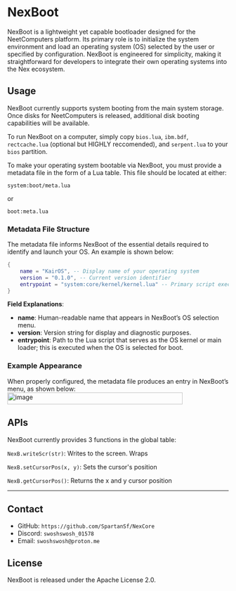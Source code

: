 # NexBoot

NexBoot is a lightweight yet capable bootloader designed for the NeetComputers platform.
Its primary role is to initialize the system environment and load an operating system (OS) selected by the user or specified by configuration. NexBoot is engineered for simplicity, making it straightforward for developers to integrate their own operating systems into the Nex ecosystem.

## Usage

NexBoot currently supports system booting from the main system storage. Once disks for NeetComputers is released, additional disk booting capabilities will be available.

To run NexBoot on a computer, simply copy `bios.lua`, `ibm.bdf`, `rectcache.lua` (optional but HIGHLY reccomended), and `serpent.lua` to your `bios` partition.

To make your operating system bootable via NexBoot, you must provide a metadata file in the form of a Lua table. This file should be located at either:

```
system:boot/meta.lua
```

or

```
boot:meta.lua
```

### Metadata File Structure

The metadata file informs NexBoot of the essential details required to identify and launch your OS.
An example is shown below:

```lua
{
    name = "KairOS", -- Display name of your operating system
    version = "0.1.0", -- Current version identifier
    entrypoint = "system:core/kernel/kernel.lua" -- Primary script executed during boot
}
```

**Field Explanations**:

* **name**: Human-readable name that appears in NexBoot’s OS selection menu.
* **version**: Version string for display and diagnostic purposes.
* **entrypoint**: Path to the Lua script that serves as the OS kernel or main loader; this is executed when the OS is selected for boot.

### Example Appearance

When properly configured, the metadata file produces an entry in NexBoot’s menu, as shown below:
<img width="399" height="27" alt="image" src="https://github.com/user-attachments/assets/5bf84d18-5111-426e-b212-a8c7a5f5f35e" />

## APIs

NexBoot currently provides 3 functions in the global table:

`NexB.writeScr(str)`: Writes to the screen. Wraps

`NexB.setCursorPos(x, y)`: Sets the cursor's position

`NexB.getCursorPos()`: Returns the x and y cursor position

---

## Contact

* GitHub: `https://github.com/SpartanSf/NexCore`
* Discord: `swoshswosh_01578`
* Email: `swoshswosh@proton.me`

## License

NexBoot is released under the Apache License 2.0.
